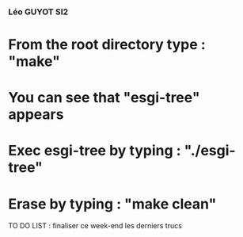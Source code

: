 ### Léo GUYOT SI2

# From the root directory type : "make"

# You can see that "esgi-tree" appears

# Exec esgi-tree by typing : "./esgi-tree"

# Erase by typing : "make clean"




TO DO LIST :
finaliser ce week-end les derniers trucs

